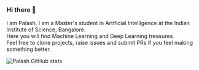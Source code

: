 ### Hi there 👋

<!--
**palash04/palash04** is a ✨ _special_ ✨ repository because its `README.md` (this file) appears on your GitHub profile.

Here are some ideas to get you started:

- 🔭 I’m currently working on ...
- 🌱 I’m currently learning ...
- 👯 I’m looking to collaborate on ...
- 🤔 I’m looking for help with ...
- 💬 Ask me about ...
- 📫 How to reach me: ...
- 😄 Pronouns: ...
- ⚡ Fun fact: ...
-->

I am Palash. I am a Master's student in Artificial Intelligence at the Indian Institute of Science, Bangalore. </br>
Here you will find Machine Learning and Deep Learning treasures. </br>
Feel free to clone projects, raise issues and submit PRs if you feel making something better.

![Palash GitHub stats](https://github-readme-stats.vercel.app/api?username=palash04&show_icons=true&theme=radical&hide=stars)
